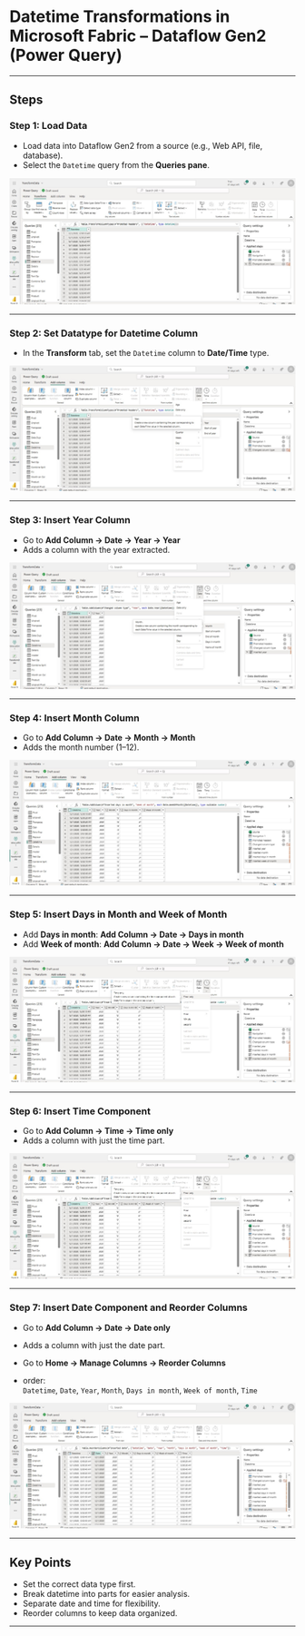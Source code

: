 # Datetime Transformations in Microsoft Fabric – Dataflow Gen2 (Power Query) 

---

## Steps

### Step 1: Load Data  
- Load data into Dataflow Gen2 from a source (e.g., Web API, file, database).  
- Select the `Datetime` query from the **Queries pane**.

![Step 1](https://github.com/Tungana-Bhavya/MICROSOFT_FABRIC_BOOTCAMP/blob/main/DATAFLOWGEN2/POWER_QUERY_EXERCISE/DATE_TIME/DATE_TIME_1.jpg)

---

### Step 2: Set Datatype for Datetime Column  
- In the **Transform** tab, set the `Datetime` column to **Date/Time** type.

![Step 2](https://github.com/Tungana-Bhavya/MICROSOFT_FABRIC_BOOTCAMP/blob/main/DATAFLOWGEN2/POWER_QUERY_EXERCISE/DATE_TIME/DATE_TIME_2.jpg)

---

### Step 3: Insert Year Column  
- Go to **Add Column → Date → Year → Year**  
- Adds a column with the year extracted.

![Step 3](https://github.com/Tungana-Bhavya/MICROSOFT_FABRIC_BOOTCAMP/blob/main/DATAFLOWGEN2/POWER_QUERY_EXERCISE/DATE_TIME/DATE_TIME_3.jpg)

---

### Step 4: Insert Month Column  
- Go to **Add Column → Date → Month → Month**  
- Adds the month number (1–12).

![Step 4](https://github.com/Tungana-Bhavya/MICROSOFT_FABRIC_BOOTCAMP/blob/main/DATAFLOWGEN2/POWER_QUERY_EXERCISE/DATE_TIME/DATE_TIME_4.jpg)

---

### Step 5: Insert Days in Month and Week of Month  
- Add **Days in month**: **Add Column → Date → Days in month**  
- Add **Week of month**: **Add Column → Date → Week → Week of month**

![Step 5](https://github.com/Tungana-Bhavya/MICROSOFT_FABRIC_BOOTCAMP/blob/main/DATAFLOWGEN2/POWER_QUERY_EXERCISE/DATE_TIME/DATE_TIME_5.jpg)

---

### Step 6: Insert Time Component  
- Go to **Add Column → Time → Time only**  
- Adds a column with just the time part.

![Step 6](https://github.com/Tungana-Bhavya/MICROSOFT_FABRIC_BOOTCAMP/blob/main/DATAFLOWGEN2/POWER_QUERY_EXERCISE/DATE_TIME/DATE_TIME_5.jpg)

---

### Step 7: Insert Date Component and Reorder Columns
- Go to **Add Column → Date → Date only**  
- Adds a column with just the date part.

- Go to **Home → Manage Columns → Reorder Columns**  
- order:  
  `Datetime`, `Date`, `Year`, `Month`, `Days in month`, `Week of month`, `Time`


![Step 7](https://github.com/Tungana-Bhavya/MICROSOFT_FABRIC_BOOTCAMP/blob/main/DATAFLOWGEN2/POWER_QUERY_EXERCISE/DATE_TIME/DATE_TIME_6.jpg)

---

## Key Points

- Set the correct data type first.  
- Break datetime into parts for easier analysis.  
- Separate date and time for flexibility.  
- Reorder columns to keep data organized.

---
